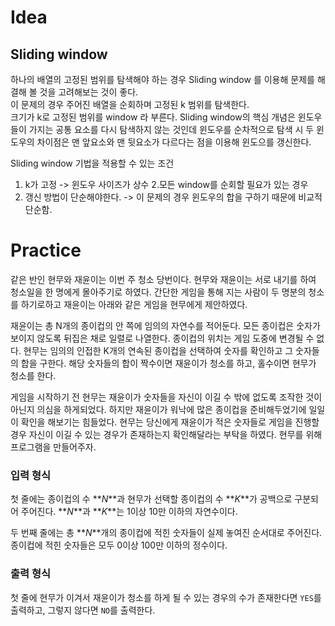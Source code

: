# Idea

## Sliding window

하나의 배열의 고정된 범위를 탐색해야 하는 경우 Sliding window 를 이용해 문제를 해결해 볼 것을 고려해보는 것이 좋다.  
이 문제의 경우 주어진 배열을 순회하며 고정된 k 범위를 탐색한다.  
크기가 k로 고정된 범위를 window 라 부른다. Sliding window의 핵심 개념은 윈도우들이 가지는 공통 요소를 다시 탐색하지 않는 것인데 윈도우를 순차적으로 탐색 시 두 윈도우의 차이점은 맨 앞요소와 맨 뒷요소가 다르다는 점을 이용해 윈도으를 갱신한다.

Sliding window 기법을 적용할 수 있는 조건

1. k가 고정 -> 윈도우 사이즈가 상수
2.모든 window를 순회할 필요가 있는 경우
3. 갱신 방법이 단순해야한다. -> 이 문제의 경우 윈도우의 합을 구하기 때문에 비교적 단순함.

# Practice

같은 반인 현무와 재윤이는 이번 주 청소 당번이다. 현무와 재윤이는 서로 내기를 하여 청소일을 한 명에게 몰아주기로 하였다. 간단한 게임을 통해 지는 사람이 두 명분의 청소를 하기로하고 재윤이는 아래와 같은 게임을 현무에게 제안하였다.

재윤이는 총 N개의 종이컵의 안 쪽에 임의의 자연수를 적어둔다.
모든 종이컵은 숫자가 보이지 않도록 뒤집은 채로 일렬로 나열한다.
종이컵의 위치는 게임 도중에 변경될 수 없다.
현무는 임의의 인접한 K개의 연속된 종이컵을 선택하여 숫자를 확인하고 그 숫자들의 합을 구한다.
해당 숫자들의 합이 짝수이면 재윤이가 청소를 하고, 홀수이면 현무가 청소를 한다.

게임을 시작하기 전 현무는 재윤이가 숫자들을 자신이 이길 수 밖에 없도록 조작한 것이 아닌지 의심을 하게되었다. 하지만 재윤이가 워낙에 많은 종이컵을 준비해두었기에 일일이 확인을 해보기는 힘들었다. 현무는 당신에게 재윤이가 적은 숫자들로 게임을 진행할 경우 자신이 이길 수 있는 경우가 존재하는지 확인해달라는 부탁을 하였다. 현무를 위해 프로그램을 만들어주자.

### **입력 형식**

첫 줄에는 종이컵의 수 **_N_**과 현무가 선택할 종이컵의 수 **_K_**가 공백으로 구분되어 주어진다. **_N_**과 **_K_**는 1이상 10만 이하의 자연수이다.

두 번째 줄에는 총 **_N_**개의 종이컵에 적힌 숫자들이 실제 놓여진 순서대로 주어진다. 종이컵에 적힌 숫자들은 모두 0이상 100만 이하의 정수이다.

### **출력 형식**

첫 줄에 현무가 이겨서 재윤이가 청소를 하게 될 수 있는 경우의 수가 존재한다면 `YES`를 출력하고, 그렇지 않다면 `NO`를 출력한다.
